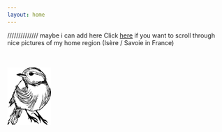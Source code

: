 ```yaml
---
layout: home
---
```


//////////////
maybe i can add here
Click [here](photos) if you want to scroll through nice pictures of my home region (Isère / Savoie in France)

<br>

<br>
<img src="images/bird.png" width="100" />


